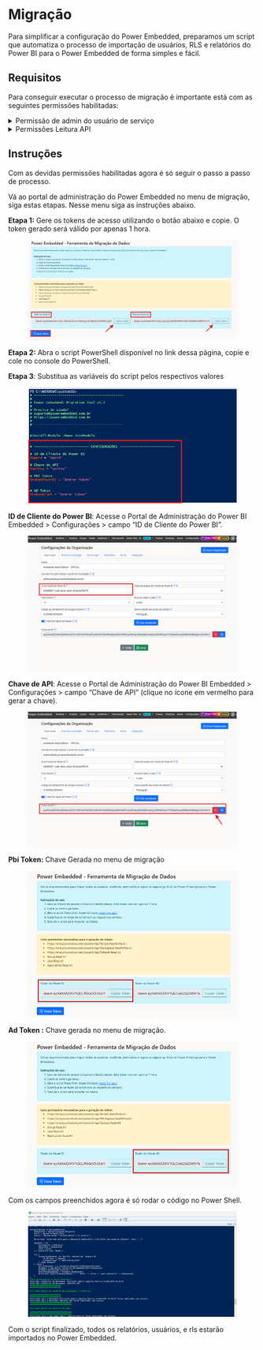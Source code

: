 # Migração

Para simplificar a configuração do Power Embedded, preparamos um script que automatiza o processo de importação de usuários, RLS e relatórios do Power BI para o Power Embedded de forma simples e fácil.

## Requisitos

Para conseguir executar o processo de migração é importante está com as seguintes permissões habilitadas:



<details>

<summary>Permissão de admin do usuário de serviço</summary>

Essa permissão precisa está habilitada em todos os workspaces que irão está disponível no portal.

Para adicionar o Service Principal criado como administrador de um workspace, acesse o workspace, clique nos 3 pontinhos e selecione a opção “Gerenciar acesso

<img src="../.gitbook/assets/app 1.png" alt="" data-size="original">

Clique no botão “+ Adicionar pessoas ou grupos”

<img src="../.gitbook/assets/app 2.png" alt="" data-size="original">

Pesquise pelo nome do aplicativo que foi criado anteriormente (PowerEmbedded-App) e lembre de alterar o nível de acesso para “Administrador”. Após isso, clique no botão “Add”

<img src="../.gitbook/assets/app 3.png" alt="" data-size="original">



Pronto! Agora o Power Embedded já possui acesso nesse workspace. Repita isso para todos os Workspaces que você quer importar relatórios.

</details>

<details>

<summary>Permissões Leitura API</summary>

Permissões para a importação de dados do Entra ID

Para ser possível importar dados de usuários e grupos do Entra ID, é necessário atribuir algumas permissões para o Service Principal, criado no Portal do Azure, utilizado pelo Power Embedded para se comunicar com o seu ambiente.

Na tela de [Registro de aplicativos](https://portal.azure.com/#view/Microsoft\_AAD\_IAM/ActiveDirectoryMenuBlade/\~/RegisteredApps), pesquise pelo nome do aplicativo criado (O nome padrão é PowerEmbedded-App).

Na tela do aplicativo, clique em _API permissions_, no menu lateral e depois em _Add a Permission_.

<img src="../.gitbook/assets/sin 1 small.png" alt="" data-size="original">

Na próxima tela selecione a opção do _Microsoft Graph_.

<img src="../.gitbook/assets/sinc 2 small.png" alt="" data-size="original">



Em seguida selecione a opção de _Application permissions_.

<img src="../.gitbook/assets/sinc small 3.png" alt="" data-size="original">

Na aba a seguir, busque por _Directory_ e selecione a primeira opção _Directory.Read.All_ e clique em _Add permissions_.

<img src="../.gitbook/assets/sinc small 4.png" alt="" data-size="original">

Para finalizar basta conceder o consentimento do administrador clicando em _Grant admin consent for_.

<img src="../.gitbook/assets/Screenshot 2024-10-29 164709.png" alt="" data-size="original">

Pronto, agora você já conseguirá importar os usuários e grupos do Azure AD (Entra ID) para o Power Embedded.

</details>

## Instruções

Com as devidas permissões habilitadas agora é só seguir o passo a passo de processo.

Vá ao portal de administração do Power Embedded no menu de migração, siga estas etapas. Nesse menu siga as instruções abaixo.

**Etapa 1:** Gere os tokens de acesso utilizando o botão abaixo e copie. O token gerado será válido por apenas 1 hora.

<figure><img src="../.gitbook/assets/image (382).png" alt=""><figcaption></figcaption></figure>

**Etapa 2:** Abra o script PowerShell disponível no link dessa página, copie e cole no console do PowerShell.

**Etapa 3**: Substitua as variáveis do script pelos respectivos valores

<figure><img src="../.gitbook/assets/image (383).png" alt=""><figcaption></figcaption></figure>

**ID de Cliente do Power BI**: Acesse o Portal de Administração do Power BI Embedded > Configurações > campo “ID de Cliente do Power BI”.

<figure><img src="../.gitbook/assets/image (384).png" alt=""><figcaption></figcaption></figure>

**Chave de API**: Acesse o Portal de Administração do Power BI Embedded > Configurações > campo “Chave de API” (clique no ícone em vermelho para gerar a chave).

<figure><img src="../.gitbook/assets/image (385).png" alt=""><figcaption></figcaption></figure>

**Pbi Token:** Chave Gerada no menu de migração

<figure><img src="../.gitbook/assets/pbi.png" alt=""><figcaption></figcaption></figure>

**Ad Token :** Chave gerada no menu de migração.

<figure><img src="../.gitbook/assets/ad.png" alt=""><figcaption></figcaption></figure>

Com os campos preenchidos agora é só rodar o código no Power Shell.

<figure><img src="../.gitbook/assets/print 8.png" alt=""><figcaption></figcaption></figure>

Com o script finalizado, todos os relatórios, usuários, e rls estarão importados no Power Embedded.
